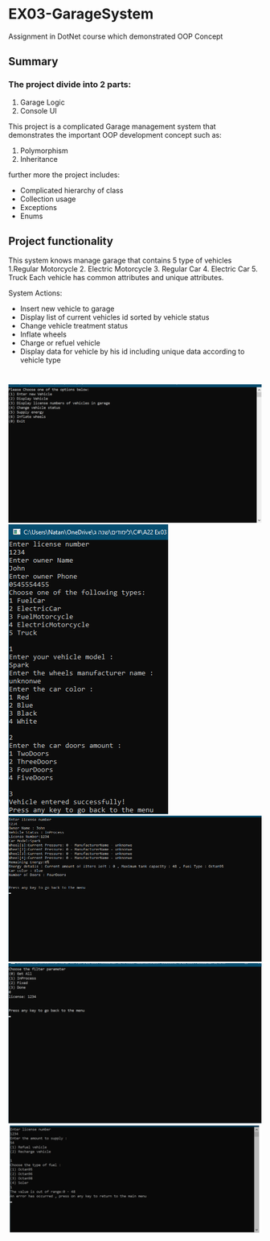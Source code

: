 
# EX03-GarageSystem
Assignment in DotNet course which demonstrated OOP Concept

##  Summary

### The project divide into 2 parts:

 1. Garage Logic
 2. Console UI

This project is a complicated Garage management system that demonstrates the important OOP development concept such as:

1. Polymorphism
2. Inheritance

further more the project includes:
- Complicated hierarchy of class
- Collection usage
- Exceptions
- Enums 
## Project functionality
This system knows  manage garage that contains 5 type of vehicles
1.Regular Motorcycle 
2. Electric Motorcycle 
3. Regular  Car
4. Electric Car
5. Truck
Each vehicle has common attributes and unique attributes.

System Actions:
- Insert new vehicle to garage
- Display list of current vehicles id  sorted by vehicle status
- Change vehicle treatment status
- Inflate wheels
- Charge or refuel vehicle
- Display data  for vehicle by his id  including unique data according to vehicle type
# 
![enter image description here](EX3-pictures/Main%20menu.png)
![enter image description here](EX3-pictures/add%20new%20car.png)
![enter image description here](EX3-pictures/disaplay.png)
![enter image description here](EX3-pictures/filtered.png)
![enter image description here](EX3-pictures/fuel.png)







